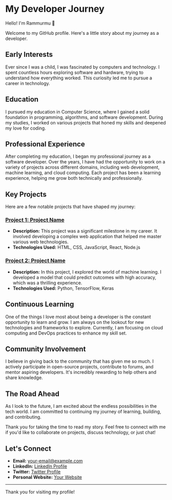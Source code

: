 # My Developer Journey

Hello! I'm Rammurmu 👋

Welcome to my GitHub profile. Here's a little story about my journey as a developer.

## Early Interests

Ever since I was a child, I was fascinated by computers and technology. I spent countless hours exploring software and hardware, trying to understand how everything worked. This curiosity led me to pursue a career in technology.

## Education

I pursued my education in Computer Science, where I gained a solid foundation in programming, algorithms, and software development. During my studies, I worked on various projects that honed my skills and deepened my love for coding.

## Professional Experience

After completing my education, I began my professional journey as a software developer. Over the years, I have had the opportunity to work on a variety of projects across different domains, including web development, machine learning, and cloud computing. Each project has been a learning experience, helping me grow both technically and professionally.

## Key Projects

Here are a few notable projects that have shaped my journey:

### [Project 1: Project Name](https://github.com/rammurmu/project-1)
- **Description:** This project was a significant milestone in my career. It involved developing a complex web application that helped me master various web technologies.
- **Technologies Used:** HTML, CSS, JavaScript, React, Node.js

### [Project 2: Project Name](https://github.com/rammurmu/project-2)
- **Description:** In this project, I explored the world of machine learning. I developed a model that could predict outcomes with high accuracy, which was a thrilling experience.
- **Technologies Used:** Python, TensorFlow, Keras

## Continuous Learning

One of the things I love most about being a developer is the constant opportunity to learn and grow. I am always on the lookout for new technologies and frameworks to explore. Currently, I am focusing on cloud computing and DevOps practices to enhance my skill set.

## Community Involvement

I believe in giving back to the community that has given me so much. I actively participate in open-source projects, contribute to forums, and mentor aspiring developers. It's incredibly rewarding to help others and share knowledge.

## The Road Ahead

As I look to the future, I am excited about the endless possibilities in the tech world. I am committed to continuing my journey of learning, building, and contributing. 

Thank you for taking the time to read my story. Feel free to connect with me if you'd like to collaborate on projects, discuss technology, or just chat!

## Let's Connect

- **Email:** [your-email@example.com](mailto:your-email@example.com)
- **LinkedIn:** [LinkedIn Profile](https://linkedin.com/in/yourprofile)
- **Twitter:** [Twitter Profile](https://twitter.com/yourprofile)
- **Personal Website:** [Your Website](https://yourwebsite.example.com)

---

Thank you for visiting my profile!
